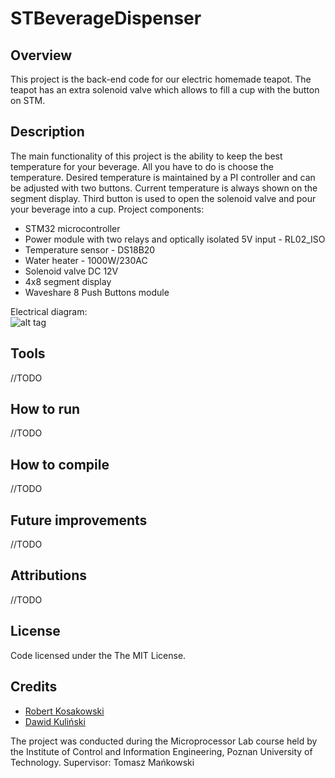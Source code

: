 # STBeverageDispenser

## Overview
This project is the back-end code for our electric homemade teapot. The teapot has an extra solenoid valve which allows to fill a cup with the button on STM.
## Description
The main functionality of this project is the ability to keep the best temperature for your beverage. All you have to do is choose the temperature. Desired temperature is maintained by a PI controller and can be adjusted with two buttons. Current temperature is always shown on the segment display. Third button is used to open the solenoid valve and pour your beverage into a cup. 
Project components:
- STM32 microcontroller
- Power module with two relays and optically isolated 5V input - RL02_ISO
- Temperature sensor - DS18B20
- Water heater - 1000W/230AC
- Solenoid valve DC 12V
- 4x8 segment display
- Waveshare 8 Push Buttons module  

Electrical diagram:  
![alt tag](https://i.imgur.com/zinWzyq.png)  

## Tools
//TODO
## How to run
//TODO
## How to compile
//TODO
## Future improvements
//TODO
## Attributions
//TODO
## License
Code licensed under the The MIT License.

## Credits
- [Robert Kosakowski](https://github.com/Kosert)
- [Dawid Kuliński](https://github.com/DawidKulinski)

The project was conducted during the Microprocessor Lab course held by the Institute of Control and Information Engineering, Poznan University of Technology.
Supervisor: Tomasz Mańkowski
